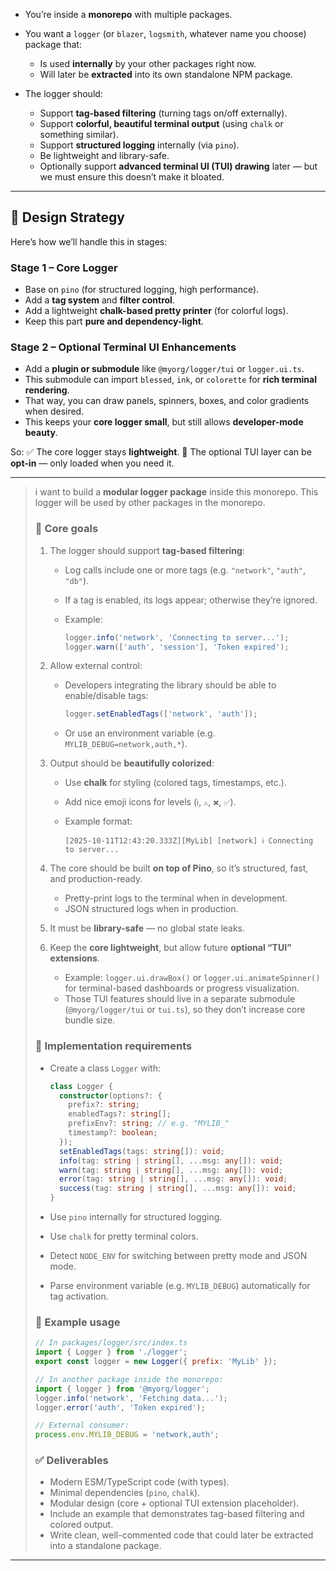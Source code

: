 - You’re inside a **monorepo** with multiple packages.
- You want a `logger` (or `blazer`, `logsmith`, whatever name you choose) package that:
  - Is used **internally** by your other packages right now.
  - Will later be **extracted** into its own standalone NPM package.

- The logger should:
  - Support **tag-based filtering** (turning tags on/off externally).
  - Support **colorful, beautiful terminal output** (using `chalk` or something similar).
  - Support **structured logging** internally (via `pino`).
  - Be lightweight and library-safe.
  - Optionally support **advanced terminal UI (TUI) drawing** later — but we must ensure this doesn’t make it bloated.

---

## 🧱 Design Strategy

Here’s how we’ll handle this in stages:

### **Stage 1 – Core Logger**

- Base on `pino` (for structured logging, high performance).
- Add a **tag system** and **filter control**.
- Add a lightweight **chalk-based pretty printer** (for colorful logs).
- Keep this part **pure and dependency-light**.

### **Stage 2 – Optional Terminal UI Enhancements**

- Add a **plugin or submodule** like `@myorg/logger/tui` or `logger.ui.ts`.
- This submodule can import `blessed`, `ink`, or `colorette` for **rich terminal rendering**.
- That way, you can draw panels, spinners, boxes, and color gradients when desired.
- This keeps your **core logger small**, but still allows **developer-mode beauty**.

So:
✅ The core logger stays **lightweight**.
🎨 The optional TUI layer can be **opt-in** — only loaded when you need it.

---

> i want to build a **modular logger package** inside this monorepo.
> This logger will be used by other packages in the monorepo.
>
> ### 🎯 Core goals
>
> 1. The logger should support **tag-based filtering**:
>    - Log calls include one or more tags (e.g. `"network"`, `"auth"`, `"db"`).
>    - If a tag is enabled, its logs appear; otherwise they’re ignored.
>    - Example:
>
>      ```js
>      logger.info('network', 'Connecting to server...');
>      logger.warn(['auth', 'session'], 'Token expired');
>      ```
>
> 2. Allow external control:
>    - Developers integrating the library should be able to enable/disable tags:
>
>      ```js
>      logger.setEnabledTags(['network', 'auth']);
>      ```
>
>    - Or use an environment variable (e.g. `MYLIB_DEBUG=network,auth,*`).
>
> 3. Output should be **beautifully colorized**:
>    - Use **chalk** for styling (colored tags, timestamps, etc.).
>    - Add nice emoji icons for levels (`ℹ️`, `⚠️`, `❌`, `✅`).
>    - Example format:
>
>      ```
>      [2025-10-11T12:43:20.333Z][MyLib] [network] ℹ️ Connecting to server...
>      ```
>
> 4. The core should be built **on top of Pino**, so it’s structured, fast, and production-ready.
>    - Pretty-print logs to the terminal when in development.
>    - JSON structured logs when in production.
> 5. It must be **library-safe** — no global state leaks.
> 6. Keep the **core lightweight**, but allow future **optional “TUI” extensions**.
>    - Example: `logger.ui.drawBox()` or `logger.ui.animateSpinner()` for terminal-based dashboards or progress visualization.
>    - Those TUI features should live in a separate submodule (`@myorg/logger/tui` or `tui.ts`), so they don’t increase core bundle size.
>
> ### 🧩 Implementation requirements
>
> - Create a class `Logger` with:
>
>   ```ts
>   class Logger {
>     constructor(options?: {
>       prefix?: string;
>       enabledTags?: string[];
>       prefixEnv?: string; // e.g. "MYLIB_"
>       timestamp?: boolean;
>     });
>     setEnabledTags(tags: string[]): void;
>     info(tag: string | string[], ...msg: any[]): void;
>     warn(tag: string | string[], ...msg: any[]): void;
>     error(tag: string | string[], ...msg: any[]): void;
>     success(tag: string | string[], ...msg: any[]): void;
>   }
>   ```
>
> - Use `pino` internally for structured logging.
> - Use `chalk` for pretty terminal colors.
> - Detect `NODE_ENV` for switching between pretty mode and JSON mode.
> - Parse environment variable (e.g. `MYLIB_DEBUG`) automatically for tag activation.
>
> ### 🧠 Example usage
>
> ```js
> // In packages/logger/src/index.ts
> import { Logger } from './logger';
> export const logger = new Logger({ prefix: 'MyLib' });
>
> // In another package inside the monorepo:
> import { logger } from '@myorg/logger';
> logger.info('network', 'Fetching data...');
> logger.error('auth', 'Token expired');
>
> // External consumer:
> process.env.MYLIB_DEBUG = 'network,auth';
> ```
>
> ### ✅ Deliverables
>
> - Modern ESM/TypeScript code (with types).
> - Minimal dependencies (`pino`, `chalk`).
> - Modular design (core + optional TUI extension placeholder).
> - Include an example that demonstrates tag-based filtering and colored output.
> - Write clean, well-commented code that could later be extracted into a standalone package.

---
